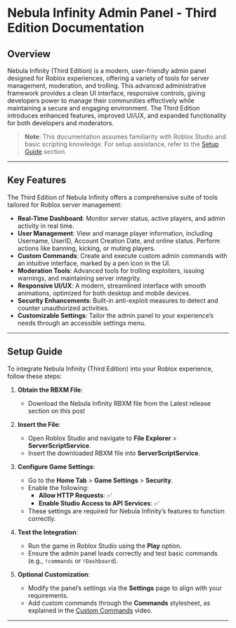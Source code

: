 # Nebula Infinity Admin Panel - Third Edition Documentation

## Overview
Nebula Infinity (Third Edition) is a modern, user-friendly admin panel designed for Roblox experiences, offering a variety of tools for server management, moderation, and trolling. This advanced administrative framework provides a clean UI interface, responsive controls, giving developers power to manage their communities effectively while maintaining a secure and engaging environment. The Third Edition introduces enhanced features, improved UI/UX, and expanded functionality for both developers and moderators.

> **Note**: This documentation assumes familiarity with Roblox Studio and basic scripting knowledge. For setup assistance, refer to the [Setup Guide](#setup-guide) section.

---

## Key Features
The Third Edition of Nebula Infinity offers a comprehensive suite of tools tailored for Roblox server management:

- **Real-Time Dashboard**: Monitor server status, active players, and admin activity in real time.
- **User Management**: View and manage player information, including Username, UserID, Account Creation Date, and online status. Perform actions like banning, kicking, or muting players.
- **Custom Commands**: Create and execute custom admin commands with an intuitive interface, marked by a pen icon in the UI.
- **Moderation Tools**: Advanced tools for trolling exploiters, issuing warnings, and maintaining server integrity.
- **Responsive UI/UX**: A modern, streamlined interface with smooth animations, optimized for both desktop and mobile devices.
- **Security Enhancements**: Built-in anti-exploit measures to detect and counter unauthorized activities.
- **Customizable Settings**: Tailor the admin panel to your experience’s needs through an accessible settings menu.

---

## Setup Guide
To integrate Nebula Infinity (Third Edition) into your Roblox experience, follow these steps:

1. **Obtain the RBXM File**:
   - Download the Nebula Infinity RBXM file from the Latest release section on this post

2. **Insert the File**:
   - Open Roblox Studio and navigate to **File Explorer** > **ServerScriptService**.
   - Insert the downloaded RBXM file into **ServerScriptService**.

3. **Configure Game Settings**:
   - Go to the **Home Tab** > **Game Settings** > **Security**.
   - Enable the following:
     - **Allow HTTP Requests**: ✅
     - **Enable Studio Access to API Services**: ✅
   - These settings are required for Nebula Infinity’s features to function correctly.[](https://devforum.roblox.com/t/nebula-infinity-admin-panel/2974579)

4. **Test the Integration**:
   - Run the game in Roblox Studio using the **Play** option.
   - Ensure the admin panel loads correctly and test basic commands (e.g., `!commands` or `!Dashboard`).

5. **Optional Customization**:
   - Modify the panel’s settings via the **Settings** page to align with your requirements.
   - Add custom commands through the **Commands** stylesheet, as explained in the [Custom Commands](www.devequip.com) video.

---
